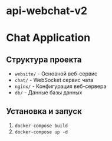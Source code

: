 # api-webchat-v2
# Chat Application

## Структура проекта
- `website/` - Основной веб-сервис
- `chat/` - WebSocket сервис чата
- `nginx/` - Конфигурация веб-сервера
- `db/` - Данные базы данных

## Установка и запуск
1. `docker-compose build`
2. `docker-compose up -d`